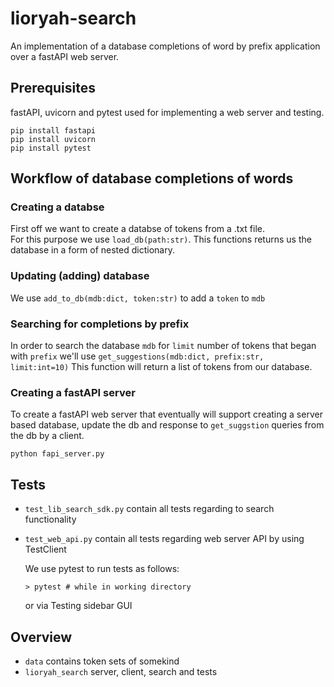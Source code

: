 # lioryah-search
An implementation of a database completions of word by prefix application over a fastAPI web server.

## Prerequisites
fastAPI, uvicorn and pytest used for implementing  a web server and testing.  

```shell
pip install fastapi
pip install uvicorn
pip install pytest 
```

## Workflow of database completions of words 
### Creating a databse
First off we want to create a databse of tokens from a .txt file.  
For this purpose we use `load_db(path:str)`. 
This functions returns us the database in a form of nested dictionary.

### Updating (adding) database
We use `add_to_db(mdb:dict, token:str)` to add a `token` to `mdb`

### Searching for completions by prefix
In order to search the database `mdb` for `limit` number of tokens that began with `prefix` we'll use `get_suggestions(mdb:dict, prefix:str, limit:int=10)`
This function will return a list of tokens from our database.

### Creating a fastAPI server 
To create a fastAPI web server that eventually will support creating a server based database, update the db and response to `get_suggstion` queries from the db by a client.

``` shell
python fapi_server.py
```

## Tests
* `test_lib_search_sdk.py` contain all tests regarding to search functionality
* `test_web_api.py` contain all tests regarding web server API by using TestClient

  We use pytest to run tests as follows: 

  ```shell
  > pytest # while in working directory
  ```

  or via Testing sidebar GUI
## Overview
- `data` contains token sets of somekind
- `lioryah_search` server, client, search and tests



